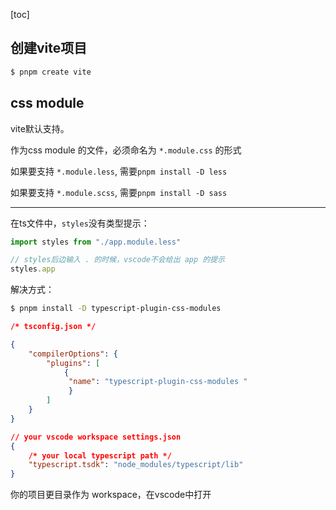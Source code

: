 [toc]

## 创建vite项目
```sh 
$ pnpm create vite
```

## css module 
vite默认支持。

作为css module 的文件，必须命名为 `*.module.css` 的形式

如果要支持 `*.module.less`, 需要`pnpm install -D less`

如果要支持 `*.module.scss`, 需要`pnpm install -D sass`

---

在ts文件中，`styles`没有类型提示：
```ts 
import styles from "./app.module.less"

// styles后边输入 . 的时候，vscode不会给出 app 的提示
styles.app
```
解决方式：
```sh 
$ pnpm install -D typescript-plugin-css-modules
```
```json 
/* tsconfig.json */

{
    "compilerOptions": {
        "plugins": [
            {
             "name": "typescript-plugin-css-modules "
             }
        ]
    }
}
```
```json 
// your vscode workspace settings.json 
{
    /* your local typescript path */
    "typescript.tsdk": "node_modules/typescript/lib"
}
```
你的项目更目录作为 workspace，在vscode中打开